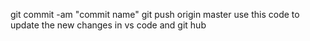 git commit -am "commit name"
git push origin master
use this code to update the new changes in vs code and git hub
